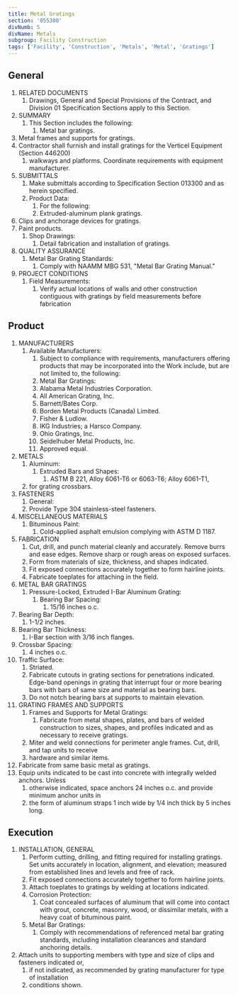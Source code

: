 ```yaml
---
title: Metal Gratings
section: '055300'
divNumb: 5
divName: Metals
subgroup: Facility Construction
tags: ['Facility', 'Construction', 'Metals', 'Metal', 'Gratings']
---
```

## General

1. RELATED DOCUMENTS
   1. Drawings, General and Special Provisions of the Contract, and Division 01 Specification Sections apply to this Section.
2. SUMMARY
   1. This Section includes the following:
      1. Metal bar gratings.
2. Metal frames and supports for gratings.
3. Contractor shall furnish and install gratings for the Verticel Equipment (Section 446200)
   1. walkways and platforms. Coordinate requirements with equipment manufacturer.
3. SUBMITTALS
   1. Make submittals according to Specification Section 013300 and as herein specified.
   1. Product Data:
      1. For the following:
      1. Extruded-aluminum plank gratings.
2. Clips and anchorage devices for gratings.
3. Paint products.
   1. Shop Drawings:
      1. Detail fabrication and installation of gratings.
4. QUALITY ASSURANCE
   1. Metal Bar Grating Standards:
      1. Comply with NAAMM MBG 531, "Metal Bar Grating Manual."
5. PROJECT CONDITIONS
   1. Field Measurements:
      1. Verify actual locations of walls and other construction contiguous with gratings by field measurements before fabrication

## Product

1. MANUFACTURERS
   1. Available Manufacturers:
      1. Subject to compliance with requirements, manufacturers offering products that may be incorporated into the Work include, but are not limited to, the following:
      2. Metal Bar Gratings:
      3. Alabama Metal Industries Corporation.
      4. All American Grating, Inc.
      5. Barnett/Bates Corp.
      6. Borden Metal Products (Canada) Limited.
      7. Fisher & Ludlow.
      8. IKG Industries; a Harsco Company.
      9. Ohio Gratings, Inc.
      10. Seidelhuber Metal Products, Inc.
      11. Approved equal.
2. METALS
   1. Aluminum:
      1. Extruded Bars and Shapes:
         1. ASTM B 221, Alloy 6061-T6 or 6063-T6; Alloy 6061-T1,
   2. for grating crossbars.
3. FASTENERS
	1. General:
      1. Provide Type 304 stainless-steel fasteners.
4. MISCELLANEOUS MATERIALS
   1. Bituminous Paint:
      1. Cold-applied asphalt emulsion complying with ASTM D 1187.
5. FABRICATION
   1. Cut, drill, and punch material cleanly and accurately. Remove burrs and ease edges. Remove sharp or rough areas on exposed surfaces.
   1. Form from materials of size, thickness, and shapes indicated.
   1. Fit exposed connections accurately together to form hairline joints.
   1. Fabricate toeplates for attaching in the field.
6. METAL BAR GRATINGS
   1. Pressure-Locked, Extruded I-Bar Aluminum Grating:
      1. Bearing Bar Spacing:
         1. 15/16 inches o.c.
2. Bearing Bar Depth:
      1. 1-1/2 inches.
3. Bearing Bar Thickness:
      1. I-Bar section with 3/16 inch flanges.
4. Crossbar Spacing:
      1. 4 inches o.c.
5. Traffic Surface:
      1. Striated.
   1. Fabricate cutouts in grating sections for penetrations indicated. Edge-band openings in grating that interrupt four or more bearing bars with bars of same size and material as bearing bars.
   1. Do not notch bearing bars at supports to maintain elevation.
7. GRATING FRAMES AND SUPPORTS
   1. Frames and Supports for Metal Gratings:
      1. Fabricate from metal shapes, plates, and bars of welded construction to sizes, shapes, and profiles indicated and as necessary to receive gratings.
   1. Miter and weld connections for perimeter angle frames. Cut, drill, and tap units to receive
   1. hardware and similar items.
1. Fabricate from same basic metal as gratings.
2. Equip units indicated to be cast into concrete with integrally welded anchors. Unless
   1. otherwise indicated, space anchors 24 inches o.c. and provide minimum anchor units in
   1. the form of aluminum straps 1 inch wide by 1/4 inch thick by 5 inches long.

## Execution

1. INSTALLATION, GENERAL
   1. Perform cutting, drilling, and fitting required for installing gratings. Set units accurately in location, alignment, and elevation; measured from established lines and levels and free of rack.
   1. Fit exposed connections accurately together to form hairline joints.
   1. Attach toeplates to gratings by welding at locations indicated.
   1. Corrosion Protection:
      1. Coat concealed surfaces of aluminum that will come into contact with grout, concrete, masonry, wood, or dissimilar metals, with a heavy coat of bituminous paint.
   1. Metal Bar Gratings:
      1. Comply with recommendations of referenced metal bar grating standards, including installation clearances and standard anchoring details.
1. Attach units to supporting members with type and size of clips and fasteners indicated or,
   1. if not indicated, as recommended by grating manufacturer for type of installation
   1. conditions shown.
